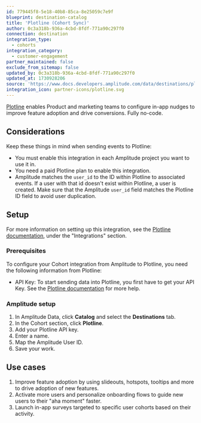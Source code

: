 ```yaml
---
id: 779445f8-5e18-40b8-85ca-8e25059c7e9f
blueprint: destination-catalog
title: 'Plotline (Cohort Sync)'
author: 0c3a318b-936a-4cbd-8fdf-771a90c297f0
connection: destination
integration_type:
  - cohorts
integration_category:
  - customer-engagement
partner_maintained: false
exclude_from_sitemap: false
updated_by: 0c3a318b-936a-4cbd-8fdf-771a90c297f0
updated_at: 1730928206
source: 'https://www.docs.developers.amplitude.com/data/destinations/plotline-cohort/'
integration_icon: partner-icons/plotline.svg
---
```

[Plotline](https://www.plotline.so/) enables Product and marketing teams to configure in-app nudges to improve feature adoption and drive conversions. Fully no-code.

## Considerations

Keep these things in mind when sending events to Plotline:

- You must enable this integration in each Amplitude project you want to use it in.
- You need a paid Plotline plan to enable this integration.
- Amplitude matches the `user_id` to the ID within Plotline to associated events. If a user with that id doesn't exist within Plotline, a user is created. Make sure that the Amplitude `user_id` field matches the Plotline ID field to avoid user duplication.

## Setup

For more information on setting up this integration, see the [Plotline documentation](https://docs.plotline.so), under the "Integrations" section.

### Prerequisites

To configure your Cohort integration from Amplitude to Plotline, you need the following information from Plotline:

- API Key: To start sending data into Plotline, you first have to get your API Key. See the [Plotline documentation](https://docs.plotline.so) for more help.

### Amplitude setup

1. In Amplitude Data, click **Catalog** and select the **Destinations** tab.
2. In the Cohort section, click **Plotline**.
3. Add your Plotline API key.
4. Enter a name.
5. Map the Amplitude User ID.
6. Save your work.

## Use cases

1. Improve feature adoption by using slideouts, hotspots, tooltips and more to drive adoption of new features.
2. Activate more users and personalize onboarding flows to guide new users to their "aha moment" faster.
3. Launch in-app surveys targeted to specific user cohorts based on their activity.